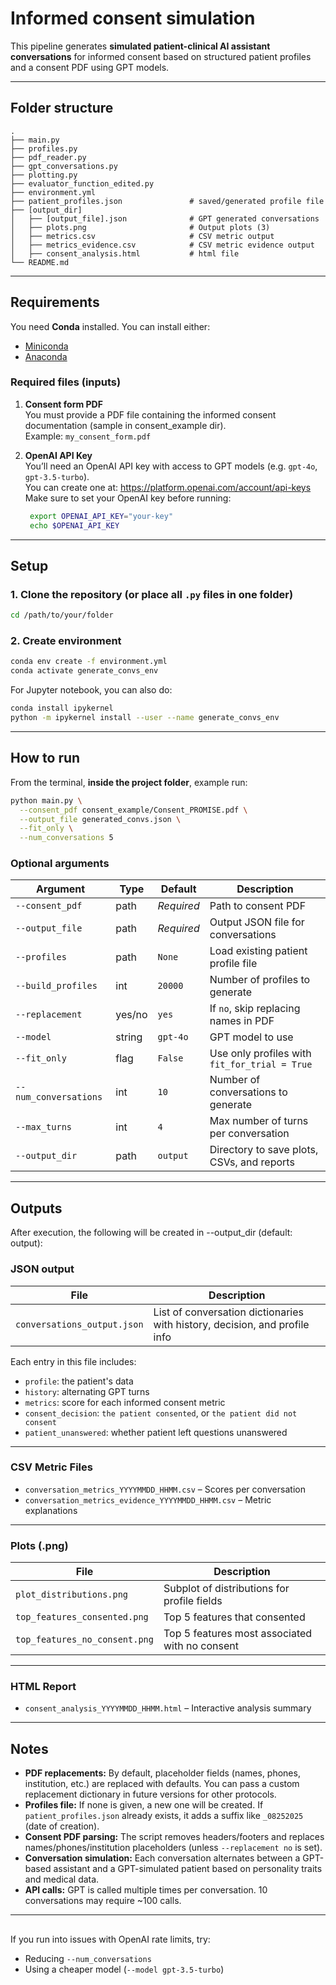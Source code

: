 # Informed consent simulation

This pipeline generates **simulated patient-clinical AI assistant conversations** for informed consent based on structured patient profiles and a consent PDF using GPT models.  

---

## Folder structure

```
.
├── main.py
├── profiles.py
├── pdf_reader.py
├── gpt_conversations.py
├── plotting.py
├── evaluator_function_edited.py
├── environment.yml
├── patient_profiles.json               # saved/generated profile file
├── [output_dir]
│   ├── [output_file].json              # GPT generated conversations          
│   ├── plots.png                       # Output plots (3)
│   ├── metrics.csv                     # CSV metric output
│   ├── metrics_evidence.csv            # CSV metric evidence output
│   ├── consent_analysis.html           # html file
└── README.md
```

---

## Requirements

You need **Conda** installed. You can install either:

- [Miniconda](https://docs.conda.io/en/latest/miniconda.html) 
- [Anaconda](https://www.anaconda.com/)

### Required files (inputs)
1. **Consent form PDF**  
   You must provide a PDF file containing the informed consent documentation (sample in consent_example dir).  
   Example: `my_consent_form.pdf`

2. **OpenAI API Key**  
   You’ll need an OpenAI API key with access to GPT models (e.g. `gpt-4o`, `gpt-3.5-turbo`).  
   You can create one at: https://platform.openai.com/account/api-keys
   Make sure to set your OpenAI key before running:
   ```bash
    export OPENAI_API_KEY="your-key"
    echo $OPENAI_API_KEY
   ```

---

## Setup

### 1. Clone the repository (or place all `.py` files in one folder)

```bash
cd /path/to/your/folder
```

### 2. Create environment

```bash
conda env create -f environment.yml
conda activate generate_convs_env
```

For Jupyter notebook, you can also do:

```bash
conda install ipykernel
python -m ipykernel install --user --name generate_convs_env
```

---

## How to run

From the terminal, **inside the project folder**, example run:

```bash
python main.py \
  --consent_pdf consent_example/Consent_PROMISE.pdf \
  --output_file generated_convs.json \
  --fit_only \
  --num_conversations 5
```

### Optional arguments

| Argument                  | Type     | Default        | Description |
|--------------------------|----------|----------------|-------------|
| `--consent_pdf`          | path     | _Required_     | Path to consent PDF |
| `--output_file`          | path     | _Required_     | Output JSON file for conversations |
| `--profiles`             | path     | `None`         | Load existing patient profile file |
| `--build_profiles`       | int      | `20000`        | Number of profiles to generate |
| `--replacement`          | yes/no   | `yes`          | If `no`, skip replacing names in PDF |
| `--model`                | string   | `gpt-4o`       | GPT model to use |
| `--fit_only`             | flag     | `False`        | Use only profiles with `fit_for_trial = True` |
| `--num_conversations`    | int      | `10`           | Number of conversations to generate |
| `--max_turns`            | int      | `4`            | Max number of turns per conversation |
| `--output_dir`           | path     | `output`           | Directory to save plots, CSVs, and reports |

---

## Outputs

After execution, the following will be created in --output_dir (default: output):

### JSON output

| File                        | Description |
|----------------------------|-------------|
| `conversations_output.json`| List of conversation dictionaries with history, decision, and profile info |

Each entry in this file includes:
- `profile`: the patient's data
- `history`: alternating GPT turns
- `metrics`: score for each informed consent metric
- `consent_decision`: `the patient consented`, or `the patient did not consent`
- `patient_unanswered`: whether patient left questions unanswered

---

### CSV Metric Files
- `conversation_metrics_YYYYMMDD_HHMM.csv` – Scores per conversation
- `conversation_metrics_evidence_YYYYMMDD_HHMM.csv` – Metric explanations

---

### Plots (.png)

| File                          | Description |
|------------------------------|-------------|
| `plot_distributions.png`     | Subplot of distributions for profile fields |
| `top_features_consented.png` | Top 5 features that consented |
| `top_features_no_consent.png`| Top 5 features most associated with no consent |

---

### HTML Report

- `consent_analysis_YYYYMMDD_HHMM.html` – Interactive analysis summary
  
---

## Notes

- **PDF replacements:** By default, placeholder fields (names, phones, institution, etc.) are replaced with defaults. You can pass a custom replacement dictionary in future versions for other protocols.
- **Profiles file:** If none is given, a new one will be created. If `patient_profiles.json` already exists, it adds a suffix like `_08252025` (date of creation).
- **Consent PDF parsing:** The script removes headers/footers and replaces names/phones/institution placeholders (unless `--replacement no` is set).
- **Conversation simulation:** Each conversation alternates between a GPT-based assistant and a GPT-simulated patient based on personality traits and medical data.
- **API calls:** GPT is called multiple times per conversation. 10 conversations may require ~100 calls.

---

## 

If you run into issues with OpenAI rate limits, try:
- Reducing `--num_conversations`
- Using a cheaper model (`--model gpt-3.5-turbo`)

